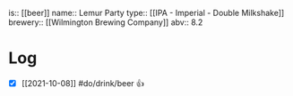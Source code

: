 is:: [[beer]]
name:: Lemur Party
type:: [[IPA - Imperial - Double Milkshake]]
brewery:: [[Wilmington Brewing Company]]
abv:: 8.2

# Log
- [x] [[2021-10-08]] #do/drink/beer 👍
